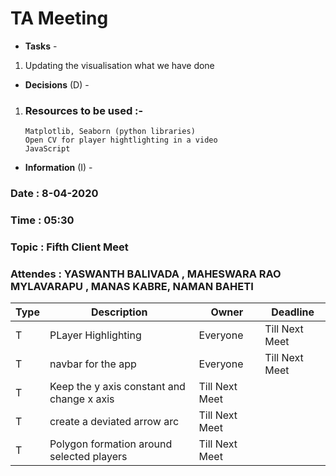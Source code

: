# TA Meeting

* **Tasks** - 
1. Updating the visualisation what we have done
* **Decisions** (D) - 
 1. ### Resources to be used :- 
        Matplotlib, Seaborn (python libraries)
        Open CV for player hightlighting in a video
        JavaScript
* **Information** (I) -
 
### Date : 8-04-2020
### Time : 05:30
### Topic : Fifth Client Meet
### Attendes : YASWANTH BALIVADA , MAHESWARA RAO MYLAVARAPU , MANAS KABRE, NAMAN BAHETI

Type | Description | Owner | Deadline
---- | ---- | ---- | ----
T | PLayer Highlighting | Everyone | Till Next Meet
T | navbar for the app | Everyone | Till Next Meet
T | Keep the y axis constant and change x axis | Till Next Meet
T | create a deviated arrow arc | Till Next Meet
T | Polygon formation around selected players | Till Next Meet